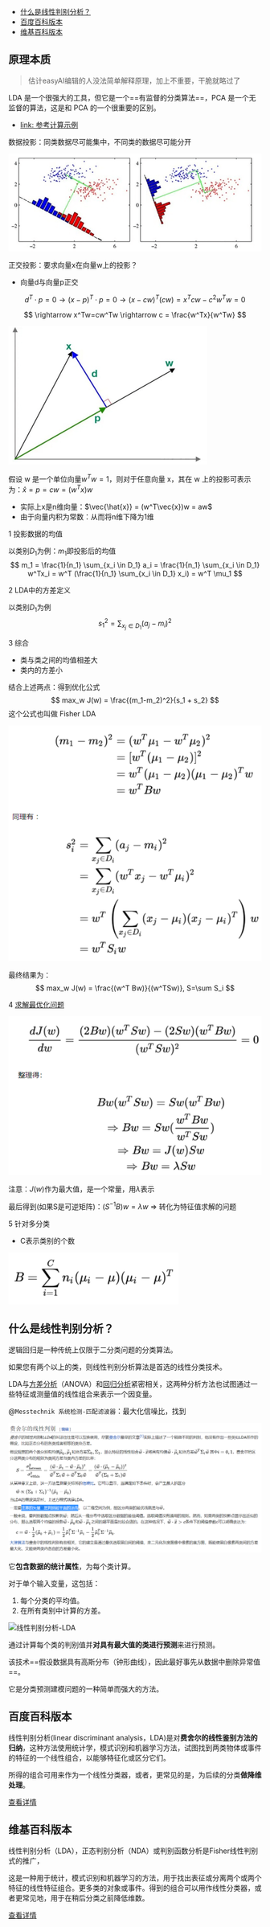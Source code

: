 - [什么是线性判别分析？](https://easyai.tech/ai-definition/linear-discriminant-analysis/#waht)
- [百度百科版本](https://easyai.tech/ai-definition/linear-discriminant-analysis/#baidu)
- [维基百科版本](https://easyai.tech/ai-definition/linear-discriminant-analysis/#wiki)

## 原理本质

> 估计easyAI编辑的人没法简单解释原理，加上不重要，干脆就略过了

LDA 是一个很强大的工具，但它是一个==有监督的分类算法==，PCA 是一个无监督的算法，这是和 PCA 的一个很重要的区别。

- [link: 参考计算示例](https://blog.csdn.net/jnulzl/article/details/49894041)



数据投影：同类数据尽可能集中，不同类的数据尽可能分开

![img](https://raw.githubusercontent.com/DaiDuncan/PicUploader/main/img2/20210429213633.png)

正交投影：要求向量x在向量w上的投影？

- 向量d与向量p正交

$$
d^{T} \cdot p = 0 \rightarrow (x-p)^T \cdot p=0 \rightarrow (x-cw)^T(cw)=x^{T}cw-c^2w^Tw=0 
$$

$$
\rightarrow x^Tw=cw^Tw \rightarrow c = \frac{w^Tx}{w^Tw}
$$



<img src="https://raw.githubusercontent.com/DaiDuncan/PicUploader/main/img2/20210429213647.png" alt="img" style="zoom:50%;" />

假设 w 是一个单位向量$w^Tw=1$，则对于任意向量 x，其在 w 上的投影可表示为：$\hat{x}=p=cw=(w^Tx)w$

- 实际上x是n维向量：$\vec{\hat{x}} = (w^T\vec{x})w = aw$
- 由于向量内积为常数：从而将n维下降为1维

1 投影数据的均值

以类别$D_1$为例：$m_1$即投影后的均值
$$
m_1 = \frac{1}{n_1} \sum_{x_i \in D_1} a_i = \frac{1}{n_1} \sum_{x_i \in D_1} w^Tx_i = w^T (\frac{1}{n_1} \sum_{x_i \in D_1} x_i) = w^T \mu_1
$$




2 LDA中的方差定义

以类别$D_1$为例
$$
s_1^2 = \sum_{x_j \in D_1} (a_j - m_i)^2
$$


3 综合

- 类与类之间的均值相差大
- 类内的方差小

结合上述两点：得到优化公式
$$
max_w J(w) = \frac{(m_1-m_2)^2}{s_1 + s_2}
$$
这个公式也叫做 Fisher LDA

![image-20210429215224126](https://raw.githubusercontent.com/DaiDuncan/PicUploader/main/img2/20210429215233.png)

最终结果为：
$$
max_w J(w) = \frac{(w^T Bw)}{(w^TSw)}, S=\sum S_i
$$


4 [求解最优化问题](https://www.sohu.com/a/445501436_500659#:~:text=%E7%BA%BF%E6%80%A7%E5%88%A4%E5%88%AB%E5%88%86%E6%9E%90%E6%98%AF%E4%B8%80,%E4%BD%99%E7%9A%84%E4%B8%80%E7%A7%8D%E7%AE%97%E6%B3%95%E3%80%82)

![image-20210429215635412](https://raw.githubusercontent.com/DaiDuncan/PicUploader/main/img2/20210429215635.png)

注意：$J(w)$作为最大值，是一个常量，用$\lambda$表示

最后得到(如果S是可逆矩阵)：$(S^{-1} B)w=\lambda w$ => 转化为特征值求解的问题



5 针对多分类

- C表示类别的个数

![image-20210429215842180](https://raw.githubusercontent.com/DaiDuncan/PicUploader/main/img2/20210429215909.png)





## 什么是线性判别分析？

逻辑回归是一种传统上仅限于二分类问题的分类算法。

如果您有两个以上的类，则线性判别分析算法是首选的线性分类技术。



LDA与[方差分析](https://zh.wikipedia.org/wiki/方差分析)（ANOVA）和[回归分析](https://zh.wikipedia.org/wiki/回归分析)紧密相关，这两种分析方法也试图通过一些特征或测量值的线性组合来表示一个因变量。

@`Messtechnik 系统检测-匹配滤波器`：最大化信噪比，找到

![image-20210429202935229](https://raw.githubusercontent.com/DaiDuncan/PicUploader/main/img2/20210429202935.png)

它**包含数据的统计属性**，为每个类计算。

对于单个输入变量，这包括：

1. 每个分类的平均值。
2. 在所有类别中计算的方差。

![线性判别分析-LDA](https://easy-ai.oss-cn-shanghai.aliyuncs.com/2019-04-29-132820.jpg)

通过计算每个类的判别值并**对具有最大值的类进行预测**来进行预测。

该技术==假设数据具有高斯分布（钟形曲线），因此最好事先从数据中删除异常值==。

它是分类预测建模问题的一种简单而强大的方法。

 

## 百度百科版本

线性判别分析(linear discriminant analysis，LDA)是对**费舍尔的线性鉴别方法的归纳**，这种方法使用统计学，模式识别和机器学习方法，试图找到两类物体或事件的特征的一个线性组合，以能够特征化或区分它们。

所得的组合可用来作为一个线性分类器，或者，更常见的是，为后续的分类**做降维处理**。

[查看详情](https://baike.baidu.com/item/线性判别分析/22657333)

 

## 维基百科版本

线性判别分析（LDA），正态判别分析（NDA）或判别函数分析是Fisher线性判别式的推广，

这是一种用于统计，模式识别和机器学习的方法，用于找出表征或分离两个或两个特征的线性特征组合。更多类的对象或事件。得到的组合可以用作线性分类器，或者更常见地，用于在稍后分类之前降低维数。

[查看详情](https://en.wikipedia.org/wiki/Linear_discriminant_analysis)